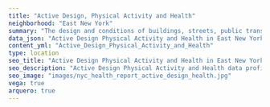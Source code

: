 ```yaml
---
title: "Active Design, Physical Activity and Health"
neighborhood: "East New York"
summary: "The design and conditions of buildings, streets, public transportation and parks influence physical activity, use of active transportation and other healthy behavior. A neighborhood's features can also impact the safety of its residents."
data_json: "Active Design Physical Activity and Health in East New York"
content_yml: "Active_Design_Physical_Activity_and_Health"
type: location
seo_title: "Active Design Physical Activity and Health in East New York"
seo_description: "Active Design Physical Activity and Health data profile for the East New York neighborhood of NYC."
seo_image: "images/nyc_health_report_active_design_health.jpg"
vega: true
arquero: true
---
```

